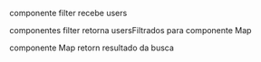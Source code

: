 componente filter recebe users

componentes filter retorna usersFiltrados para componente Map

componente Map retorn resultado da busca

